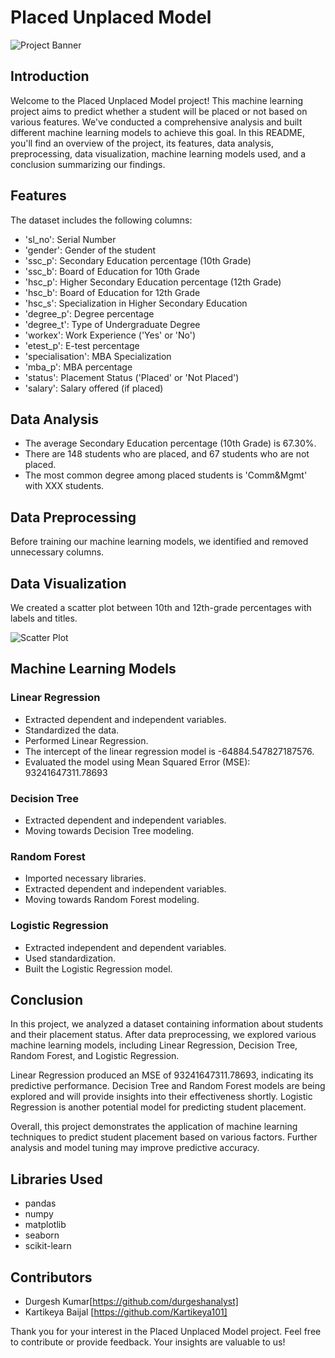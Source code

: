 # Placed Unplaced Model

![Project Banner](https://img.freepik.com/free-photo/front-view-young-beautiful-lady-red-t-shirt-black-jeans-holding-different-copybooks-files-smiling-with-bag-white_140725-18639.jpg?w=1060&t=st=1694343443~exp=1694344043~hmac=29e6d73ad86d51b72dc98f4e5d617cbff6c54ab3148d2bb0c3d2d121200f68e0)

## Introduction

Welcome to the Placed Unplaced Model project! This machine learning project aims to predict whether a student will be placed or not based on various features. We've conducted a comprehensive analysis and built different machine learning models to achieve this goal. In this README, you'll find an overview of the project, its features, data analysis, preprocessing, data visualization, machine learning models used, and a conclusion summarizing our findings.

## Features

The dataset includes the following columns:

- 'sl_no': Serial Number
- 'gender': Gender of the student
- 'ssc_p': Secondary Education percentage (10th Grade)
- 'ssc_b': Board of Education for 10th Grade
- 'hsc_p': Higher Secondary Education percentage (12th Grade)
- 'hsc_b': Board of Education for 12th Grade
- 'hsc_s': Specialization in Higher Secondary Education
- 'degree_p': Degree percentage
- 'degree_t': Type of Undergraduate Degree
- 'workex': Work Experience ('Yes' or 'No')
- 'etest_p': E-test percentage
- 'specialisation': MBA Specialization
- 'mba_p': MBA percentage
- 'status': Placement Status ('Placed' or 'Not Placed')
- 'salary': Salary offered (if placed)

## Data Analysis

- The average Secondary Education percentage (10th Grade) is 67.30%.
- There are 148 students who are placed, and 67 students who are not placed.
- The most common degree among placed students is 'Comm&Mgmt' with XXX students.

## Data Preprocessing

Before training our machine learning models, we identified and removed unnecessary columns.

## Data Visualization

We created a scatter plot between 10th and 12th-grade percentages with labels and titles.

![Scatter Plot](insert_scatter_plot_image_url_here)

## Machine Learning Models

### Linear Regression

- Extracted dependent and independent variables.
- Standardized the data.
- Performed Linear Regression.
- The intercept of the linear regression model is -64884.547827187576.
- Evaluated the model using Mean Squared Error (MSE): 93241647311.78693

### Decision Tree

- Extracted dependent and independent variables.
- Moving towards Decision Tree modeling.

### Random Forest

- Imported necessary libraries.
- Extracted dependent and independent variables.
- Moving towards Random Forest modeling.

### Logistic Regression

- Extracted independent and dependent variables.
- Used standardization.
- Built the Logistic Regression model.

## Conclusion

In this project, we analyzed a dataset containing information about students and their placement status. After data preprocessing, we explored various machine learning models, including Linear Regression, Decision Tree, Random Forest, and Logistic Regression.

Linear Regression produced an MSE of 93241647311.78693, indicating its predictive performance. Decision Tree and Random Forest models are being explored and will provide insights into their effectiveness shortly. Logistic Regression is another potential model for predicting student placement.

Overall, this project demonstrates the application of machine learning techniques to predict student placement based on various factors. Further analysis and model tuning may improve predictive accuracy.

## Libraries Used

- pandas
- numpy
- matplotlib
- seaborn
- scikit-learn

## Contributors

- Durgesh Kumar[https://github.com/durgeshanalyst]
- Kartikeya Baijal [https://github.com/Kartikeya101]

Thank you for your interest in the Placed Unplaced Model project. Feel free to contribute or provide feedback. Your insights are valuable to us!
